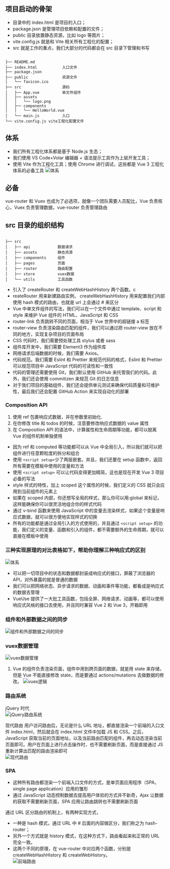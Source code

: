 ## 项目启动的骨架
- 目录中的 index.html 是项目的入口；
- package.json 是管理项目依赖和配置的文件；
- public 目录放置静态资源，比如 logo 等图片；
- vite.config.js 就是和 Vite 相关所有工程化的配置；
- src 就是工作的重点，我们大部分的代码都会在 src 目录下管理和书写
```JS

├── README.md
├── index.html           入口文件
├── package.json
├── public               资源文件
│   └── favicon.ico
├── src                  源码
│   ├── App.vue          单文件组件
│   ├── assets
│   │   └── logo.png
│   ├── components   
│   │   └── HelloWorld.vue
│   └── main.js          入口
└── vite.config.js vite工程化配置文件
```
## 体系
- 我们所有工程化体系都是基于 Node.js 生态；
- 我们使用 VS Code+Volar 编辑器 + 语法提示工具作为上层开发工具；
- 使用 Vite 作为工程化工具；使用 Chrome 进行调试，这些都是 Vue 3 工程化体系的必备工具
![体系](./img/vue3工程体系.webp)
## 必备

vue-router 和 Vuex 也成为了必选项，就像一个团队需要人员配比，Vue 负责核心，Vuex 负责管理数据，vue-router 负责管理路由

## src 目录的组织结构

```JS

├── src
│   ├── api            数据请求
│   ├── assets         静态资源
│   ├── components     组件
│   ├── pages          页面
│   ├── router         路由配置
│   ├── store          vuex数据
│   └── utils          工具函数

```
- 引入了 createRouter 和 createWebHashHistory 两个函数。c
- reateRouter 用来新建路由实例， createWebHashHistory 用来配置我们内部使用 hash 模式的路由，也就是 url 上会通过 # 来区分
- Vue 中单文件组件的写法，我们可以在一个文件中通过 template、script 和 style 来维护 Vue 组件的 HTML、JavaScript 和 CSS
- router-link 负责跳转不同的页面，相当于 Vue 世界中的超链接 a 标签
- router-view 负责渲染路由匹配的组件，我们可以通过把 router-view 放在不同的地方，实现复杂项目的页面布局
- CSS 代码时，我们需要预处理工具 stylus 或者 sass
- 组件库开发中，我们需要 Element3 作为组件库
- 网络请求后端数据的时候，我们需要 Axios。
- 代码规范。我们需要 Eslint 和 Prettier 来规范代码的格式，Eslint 和 Prettier 可以规范项目中 JavaScript 代码的可读性和一致性
- 代码的管理还需要使用 Git，我们默认使用 GitHub 来托管我们的代码。此外，我们还会使用 commitizen 来规范 Git 的日志信息
- 对于我们项目的基础组件，我们还会提供单元测试来确保代码质量和可维护性，最后我们还会配置 GitHub Action 来实现自动化的部署

###  Composition API 
 1. 使用 ref 包裹响应式数据，并在参数里初始化.
 2. 在你修改 title 和 todos 的时候，注意要修改响应式数据的 value 属性
 3. 在 Composition API 的语法中，计算属性和生命周期等功能，都可以脱离 Vue 的组件机制单独使用
 - 因为 ref 和 computed 等功能都可以从 Vue 中全局引入，所以我们就可以把组件进行任意颗粒度的拆分和组合
 - 使用 `<script setup>`少了两层嵌套。并且，我们还要在 setup 函数中，返回所有需要在模板中使用的变量和方法
 - 使用 `<script setup>` 可以让代码变得更加精简，这也是现在开发 Vue 3 项目必备的写法
 - style 样式的特性，加上 scoped 这个属性的时候，我们定义的 CSS 就只会应用到当前组件的元素上
 - 如果在 scoped 内部，你还想写全局的样式，那么你可以用:global 来标记，这样能确保你可以很灵活地组合你的样式代码
 - 通过 v-bind 函数来使用 JavaScript 中的变量去渲染样式，如果这个变量是响应式数据，就可以很方便地实现样式的切换
 - 所有的功能都是通过全局引入的方式使用的，并且通过 `<script setup>` 的功能，我们定义的变量、函数和引入的组件，都不需要额外的生命周期，就可以直接在模板中使用

 ### 三种实现原理的对比表格如下，帮助你理解三种响应式的区别
 ![体系](./img/三种响应原理.webp)
 - 可以把一切项目中的状态和数据都封装成响应式的接口，屏蔽了浏览器的 API，对外暴露的就是普通的数据
 - 我们可以把网络状态、异步请求的数据、动画和事件等功能，都看成是响应式的数据去管理
 - VueUse 提供了一大批工具函数，包括全屏、网络请求、动画等，都可以使用响应式风格的接口去使用，并且同时兼容 Vue 2 和 Vue 3，开箱即用

### 组件和外部数据之间的同步
 ![组件和外部数据之间的同步](./img/组件和外部数据之间的同步.webp)

 ### vuex数据管理
 ![vuex数据管理](./img/vuex数据管理.webp)
1. Vue 的组件负责渲染页面，组件中用到跨页面的数据，就是用 state 来存储，但是 Vue 不能直接修改 state，而是要通过 actions/mutations 去做数据的修改。
 ![vuex逻辑](./img/vuex逻辑.webp)

 ### 路由系统
 jQuery 时代  
 ![jQuery路由系统](./img/jQuery路由系统.webp)

  现代路由
  用户访问路由后，无论是什么 URL 地址，都直接渲染一个前端的入口文件 index.html，然后就会在 index.html 文件中加载 JS 和 CSS。之后，JavaScript 获取当前的页面地址，以及当前路由匹配的组件，再去动态渲染当前页面即可。用户在页面上进行点击操作时，也不需要刷新页面，而是直接通过 JS 重新计算出匹配的路由渲染即可  
 ![现代路由](./img/现代路由.webp)
  ### SPA
  - 这种所有路由都渲染一个前端入口文件的方式，是单页面应用程序（SPA，single page application）应用的雏形
  - 通过 JavaScript 动态控制数据去提高用户体验的方式并不新奇，Ajax 让数据的获取不需要刷新页面，SPA 应用让路由跳转也不需要刷新页面

  通过 URL 区分路由的机制上，有两种实现方式，
  - 一种是 hash 模式，通过 URL 中 # 后面的内容做区分，我们称之为 hash-router；
  - 另外一个方式就是 history 模式，在这种方式下，路由看起来和正常的 URL 完全一致。
  - 这两个不同的原理，在 vue-router 中对应两个函数，分别是 createWebHashHistory 和 createWebHistory。  
   ![前端路由](./img/前端路由.webp)